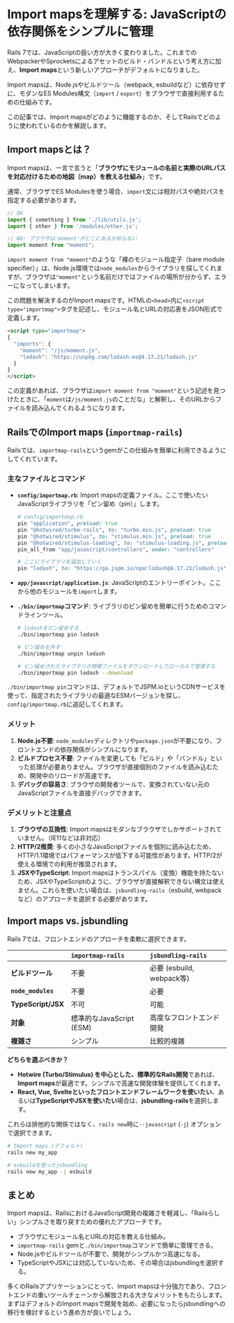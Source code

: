 # Import mapsを理解する: JavaScriptの依存関係をシンプルに管理

Rails 7では、JavaScriptの扱い方が大きく変わりました。これまでのWebpackerやSprocketsによるアセットのビルド・バンドルという考え方に加え、**Import maps**という新しいアプローチがデフォルトになりました。

Import mapsは、Node.jsやビルドツール（webpack, esbuildなど）に依存せずに、モダンなES Modules構文（`import` / `export`）をブラウザで直接利用するための仕組みです。

この記事では、Import mapsがどのように機能するのか、そしてRailsでどのように使われているのかを解説します。

## Import mapsとは？

Import mapsは、一言で言うと「**ブラウザにモジュールの名前と実際のURLパスを対応付けるための地図（map）を教える仕組み**」です。

通常、ブラウザでES Modulesを使う場合、`import`文には相対パスや絶対パスを指定する必要があります。

```javascript
// OK
import { something } from './lib/utils.js';
import { other } from '/modules/other.js';

// NG: ブラウザは'moment'がどこにあるか知らない
import moment from "moment";
```

`import moment from "moment"`のような「裸のモジュール指定子（bare module specifier）」は、Node.js環境では`node_modules`からライブラリを探してくれますが、ブラウザは`"moment"`という名前だけではファイルの場所が分からず、エラーになってしまいます。

この問題を解決するのがImport mapsです。HTMLの`<head>`内に`<script type="importmap">`タグを記述し、モジュール名とURLの対応表をJSON形式で定義します。

```html
<script type="importmap">
{
  "imports": {
    "moment": "/js/moment.js",
    "lodash": "https://unpkg.com/lodash-es@4.17.21/lodash.js"
  }
}
</script>
```

この定義があれば、ブラウザは`import moment from "moment"`という記述を見つけたときに、「`moment`は`/js/moment.js`のことだな」と解釈し、そのURLからファイルを読み込んでくれるようになります。

## RailsでのImport maps (`importmap-rails`)

Railsでは、`importmap-rails`というgemがこの仕組みを簡単に利用できるようにしてくれています。

### 主なファイルとコマンド

- **`config/importmap.rb`**: Import mapsの定義ファイル。ここで使いたいJavaScriptライブラリを「ピン留め（pin）」します。

  ```ruby
  # config/importmap.rb
  pin "application", preload: true
  pin "@hotwired/turbo-rails", to: "turbo.min.js", preload: true
  pin "@hotwired/stimulus", to: "stimulus.min.js", preload: true
  pin "@hotwired/stimulus-loading", to: "stimulus-loading.js", preload: true
  pin_all_from "app/javascript/controllers", under: "controllers"

  # ここにライブラリを追加していく
  pin "lodash", to: "https://ga.jspm.io/npm:lodash@4.17.21/lodash.js"
  ```

- **`app/javascript/application.js`**: JavaScriptのエントリーポイント。ここから他のモジュールを`import`します。

- **`./bin/importmap`コマンド**: ライブラリのピン留めを簡単に行うためのコマンドラインツール。

  ```bash
  # lodashをピン留めする
  ./bin/importmap pin lodash

  # ピン留めを外す
  ./bin/importmap unpin lodash

  # ピン留めされたライブラリの物理ファイルをダウンロードしてローカルで管理する
  ./bin/importmap pin lodash --download
  ```

`./bin/importmap pin`コマンドは、デフォルトでJSPM.ioというCDNサービスを使って、指定されたライブラリの最適なESMバージョンを探し、`config/importmap.rb`に追記してくれます。

### メリット

1.  **Node.js不要**: `node_modules`ディレクトリや`package.json`が不要になり、フロントエンドの依存関係がシンプルになります。
2.  **ビルドプロセス不要**: ファイルを変更しても「ビルド」や「バンドル」といった処理が必要ありません。ブラウザが直接個別のファイルを読み込むため、開発中のリロードが高速です。
3.  **デバッグの容易さ**: ブラウザの開発者ツールで、変換されていない元のJavaScriptファイルを直接デバッグできます。

### デメリットと注意点

1.  **ブラウザの互換性**: Import mapsはモダンなブラウザでしかサポートされていません。（IE11などは非対応）
2.  **HTTP/2推奨**: 多くの小さなJavaScriptファイルを個別に読み込むため、HTTP/1.1環境ではパフォーマンスが低下する可能性があります。HTTP/2が使える環境での利用が推奨されます。
3.  **JSXやTypeScript**: Import mapsはトランスパイル（変換）機能を持たないため、JSXやTypeScriptのように、ブラウザが直接解釈できない構文は使えません。これらを使いたい場合は、`jsbundling-rails`（esbuild, webpackなど）のアプローチを選択する必要があります。

## Import maps vs. jsbundling

Rails 7では、フロントエンドのアプローチを柔軟に選択できます。

| | `importmap-rails` | `jsbundling-rails` |
|:---|:---|:---|
| **ビルドツール** | 不要 | 必要 (esbuild, webpack等) |
| **`node_modules`** | 不要 | 必要 |
| **TypeScript/JSX** | 不可 | 可能 |
| **対象** | 標準的なJavaScript (ESM) | 高度なフロントエンド開発 |
| **複雑さ** | シンプル | 比較的複雑 |

**どちらを選ぶべきか？**

- **Hotwire (Turbo/Stimulus) を中心とした、標準的なRails開発**であれば、**Import maps**が最適です。シンプルで高速な開発体験を提供してくれます。
- **React, Vue, Svelteといったフロントエンドフレームワークを使いたい**、あるいは**TypeScriptやJSXを使いたい**場合は、**jsbundling-rails**を選択します。

これらは排他的な関係ではなく、`rails new`時に`--javascript` (`-j`) オプションで選択できます。

```bash
# Import maps (デフォルト)
rails new my_app

# esbuildを使ったjsbundling
rails new my_app -j esbuild
```

## まとめ

Import mapsは、RailsにおけるJavaScript開発の複雑さを軽減し、「Railsらしい」シンプルさを取り戻すための優れたアプローチです。

- ブラウザにモジュール名とURLの対応を教える仕組み。
- `importmap-rails` gemと`./bin/importmap`コマンドで簡単に管理できる。
- Node.jsやビルドツールが不要で、開発がシンプルかつ高速になる。
- TypeScriptやJSXには対応していないため、その場合はjsbundlingを選択する。

多くのRailsアプリケーションにとって、Import mapsは十分強力であり、フロントエンドの重いツールチェーンから解放される大きなメリットをもたらします。まずはデフォルトのImport mapsで開発を始め、必要になったらjsbundlingへの移行を検討するという進め方が良いでしょう。
